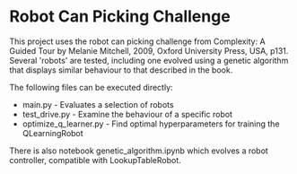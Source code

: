# Robot Can Picking Challenge
This project uses the robot can picking challenge from Complexity: A Guided Tour by Melanie Mitchell, 2009, Oxford University Press, USA, p131.
Several 'robots' are tested, including one evolved using a genetic algorithm that displays similar behaviour to that described in the book.

The following files can be executed directly:
 - main.py - Evaluates a selection of robots
 - test_drive.py - Examine the behaviour of a specific robot
 - optimize_q_learner.py - Find optimal hyperparameters for training the QLearningRobot

There is also notebook genetic_algorithm.ipynb which evolves a robot controller, compatible with LookupTableRobot.
